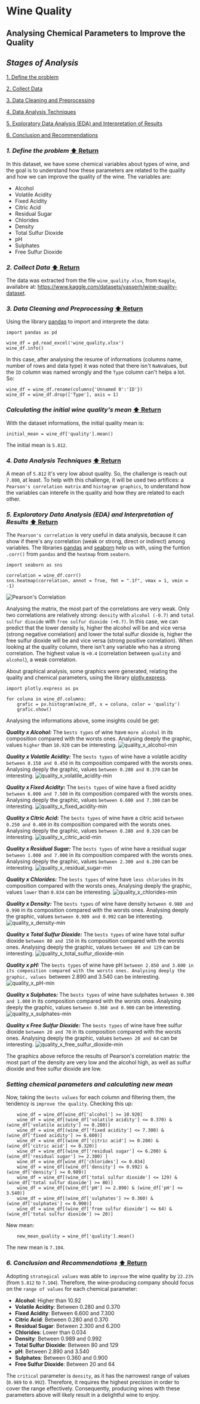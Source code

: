 # Wine Quality
## Analysing Chemical Parameters to Improve the Quality

## _Stages of Analysis_
[1. Define the problem](https://github.com/JPedroPy/Data_Analysis_Wine_Quality#1-define-the-problem-%EF%B8%8F-return)

[2. Collect Data](https://github.com/JPedroPy/Data_Analysis_Wine_Quality#2-collect-data-%EF%B8%8F-return)

[3. Data Cleaning and Preprocessing](https://github.com/JPedroPy/Data_Analysis_Wine_Quality#3-data-cleaning-and-preprocessing-%EF%B8%8F-return)

[4. Data Analysis Techniques](https://github.com/JPedroPy/Data_Analysis_Wine_Quality#4-data-analysis-techniques-%EF%B8%8F-return)

[5. Exploratory Data Analysis (EDA) and Interpretation of Results](https://github.com/JPedroPy/Data_Analysis_Wine_Quality#5-exploratory-data-analysis-eda-and-interpretation-of-results-%EF%B8%8F-return)

[6. Conclusion and Recommendations](https://github.com/JPedroPy/Data_Analysis_Wine_Quality#6-conclusion-and-recommendations-%EF%B8%8F-return)

### _1. Define the problem_ [⬆️ Return](https://github.com/JPedroPy/Data_Analysis_Wine_Quality#summary)
In this dataset, we have some chemical variables about types of wine, and the goal is to understand how these parameters are related to the quality and how we can improve the quality of the wine. The variables are:

* Alcohol
* Volatile Acidity
* Fixed Acidity
* Citric Acid
* Residual Sugar
* Chlorides
* Density
* Total Sulfur Dioxide
* pH
* Sulphates
* Free Sulfur Dioxide

### _2. Collect Data_ [⬆️ Return](https://github.com/JPedroPy/Data_Analysis_Wine_Quality#summary)
The data was extracted from the file `wine_quality.xlsx`, from `Kaggle`, availabre at: <https://www.kaggle.com/datasets/yasserh/wine-quality-dataset>.

### _3. Data Cleaning and Preprocessing_ [⬆️ Return](https://github.com/JPedroPy/Data_Analysis_Wine_Quality#summary)
Using the library [pandas](https://pandas.pydata.org/docs/) to import and interprete the data:

    import pandas as pd
    
    wine_df = pd.read_excel('wine_quality.xlsx')
    wine_df.info()
In this case, after analysing the resume of informations (columns name, number of rows and data type) it was noted that there isn't `NaN`values, but the `ID` column was named wrongly and the `Type` column can't helps a lot. So:

    wine_df = wine_df.rename(columns{'Unnamed 0':'ID'})
    wine_df = wine_df.drop(['Type'], axis = 1)

### _Calculating the initial wine quality's mean_ [⬆️ Return](https://github.com/JPedroPy/Data_Analysis_Wine_Quality#summary)
With the dataset informations, the initial quality mean is:

    initial_mean = wine_df['quality'].mean()

The initial mean is `5.812`.

### _4. Data Analysis Techniques_ [⬆️ Return](https://github.com/JPedroPy/Data_Analysis_Wine_Quality#summary)
A mean of `5.812` it's very low about quality. So, the challenge is reach out `7.000`, at least. To help with this challenge, it will be used two artifices: a `Pearson's correlation matrix` and `histogram graphics`, to understand how the variables can interefe in the quality and how they are related to each other. 

### _5. Exploratory Data Analysis (EDA) and Interpretation of Results_ [⬆️ Return](https://github.com/JPedroPy/Data_Analysis_Wine_Quality#summary)
The `Pearson's correlation` is very useful in data analysis, because it can show if there's any correlation (weak or strong, direct or indirect) among variables. The libraries [pandas](https://pandas.pydata.org/docs/) and [seaborn](https://seaborn.pydata.org/#) help us with, using the funtion `.corr()` from `pandas` and the `heatmap` from `seaborn`.

    import seaborn as sns
        
    correlation = wine_df.corr()
    sns.heatmap(correlation, annot = True, fmt = ".1f", vmax = 1, vmin = -1)

![Pearson's Correlation](https://github.com/JPedroPy/Wine_Quality_Data_Analysis/assets/141521444/0e6b05cd-11fb-4688-90ea-500295cfaaa9)

Analysing the matrix, the most part of the correlations are very weak. Only two correlations are relatively strong: `density` with `alcohol (-0.7)` and `total sulfur dioxide` with `free sulfur dioxide (+0.7)`. In this case, we can predict that the lower density is, higher the alcohol will be and vice versa (strong negative correlation) and lower the total sulfur dioxide is, higher the free sulfur dioxide will be and vice versa (strong positive correlation). When looking at the quality column, there isn't any variable who has a strong correlation. The highest value is `+0.4` (correlation between `quality` and `alcohol`), a weak correlation.

About graphical analysis, some graphics were generated, relating the quality and chemical parameters, using the library [plotly.express](https://plotly.com/python-api-reference/plotly.express.html).

    import plotly.express as px
        
    for coluna in wine_df.columns:
        grafic = px.histogram(wine_df, x = coluna, color = 'quality')
        grafic.show()
            
Analysing the informations above, some insights could be get:

**_Quality x Alcohol:_** The `bests types` of wine have `more alcohol` in its composition compared with the worsts ones. Analysing deeply the graphic, values `higher` than `10.920` can be interesting.
![quality_x_alcohol-min](https://github.com/JPedroPy/Wine_Quality_Data_Analysis/assets/141521444/e62472c8-9308-4f35-9fdd-03edc2da0d7d)

**_Quality x Volatile Acidity:_** The `bests types` of wine have a volatile acidity `between 0.150 and 0.450` in its composition compared with the worsts ones. Analysing deeply the graphic, values `between 0.280 and 0.370` can be interesting.
![quality_x_volatile_acidity-min](https://github.com/JPedroPy/Wine_Quality_Data_Analysis/assets/141521444/4edb4e0e-4b96-4fac-958c-f6dbd9ae33cc)

**_Quality x Fixed Acidity:_** The `bests types` of wine have a fixed acidity `between 6.000 and 7.500` in its composition compared with the worsts ones. Analysing deeply the graphic, values `between 6.600 and 7.300` can be interesting.
![quality_x_fixed_acidity-min](https://github.com/JPedroPy/Wine_Quality_Data_Analysis/assets/141521444/dd196626-dd8e-4fc9-ac1c-b192ae05bdf2)

**_Quality x Citric Acid:_** The `bests types` of wine have a citric acid `between 0.250 and 0.400` in its composition compared with the worsts ones. Analysing deeply the graphic, values `between 0.280 and 0.320` can be interesting.
![quality_x_citric_acid-min](https://github.com/JPedroPy/Wine_Quality_Data_Analysis/assets/141521444/0806a314-9134-47f6-822f-f3af68c16a05)

**_Quality x Residual Sugar:_** The `bests types` of wine have a residual sugar `between 1.000 and 7.000` in its composition compared with the worsts ones. Analysing deeply the graphic, values `between 2.300 and 6.200` can be interesting.
![quality_x_residual_sugar-min](https://github.com/JPedroPy/Wine_Quality_Data_Analysis/assets/141521444/078f6651-8fd5-4b48-9ec9-7afc51c467aa)

**_Quality x Chlorides:_** The `bests types` of wine have `less chlorides` in its composition compared with the worsts ones. Analysing deeply the graphic, values `lower` than `0.034` can be interesting.
![quality_x_chlorides-min](https://github.com/JPedroPy/Wine_Quality_Data_Analysis/assets/141521444/707adb0f-8da3-49e1-aa32-8e0cc6a50574)

**_Quality x Density:_** The `bests types` of wine have density `between 0.980 and 0.990` in its composition compared with the worsts ones. Analysing deeply the graphic, values `between 0.989 and 0.992` can be interesting.
![quality_x_density-min](https://github.com/JPedroPy/Wine_Quality_Data_Analysis/assets/141521444/89cbe9c0-8cda-46e2-80fa-ff8ce98dd60d)

**_Quality x Total Sulfur Dioxide:_** The `bests types` of wine have total sulfur dioxide `between 80 and 150` in its composition compared with the worsts ones. Analysing deeply the graphic, values `between 80 and 129` can be interesting.
![quality_x_total_sulfur_dioxide-min](https://github.com/JPedroPy/Wine_Quality_Data_Analysis/assets/141521444/835640a9-a1b5-4062-9c50-3516897001a4)

**_Quality x pH:_** The `bests types` of wine have pH `between 2.850 and 3.600 in its composition compared with the worsts ones. Analysing deeply the graphic, values `between 2.890 and 3.540 can be interesting.
![quality_x_pH-min](https://github.com/JPedroPy/Wine_Quality_Data_Analysis/assets/141521444/d15a7c73-3a5a-4b4a-b791-cb0decf55087)

**_Quality x Sulphates:_** The `bests types` of wine have sulphates `between 0.300 and 1.000` in its composition compared with the worsts ones. Analysing deeply the graphic, values `between 0.360 and 0.900` can be interesting.
![quality_x_sulphates-min](https://github.com/JPedroPy/Wine_Quality_Data_Analysis/assets/141521444/383faa72-c33f-44d7-b91c-46ef1df82744)

**_Quality x Free Sulfur Dioxide:_** The `bests types` of wine have free sulfur dioxide `between 20 and 70` in its composition compared with the worsts ones. Analysing deeply the graphic, values `between 20 and 64` can be interesting.
![quality_x_free_sulfur_dioxide-min](https://github.com/JPedroPy/Wine_Quality_Data_Analysis/assets/141521444/51190c01-fcba-4c45-bae6-59d1ac670d57)

The graphics above reforce the results of Pearson's correlation matrix: the most part of the density are very low and the alcohol high, as well as sulfur dioxide and free sulfur dioxide are low.

### _Setting chemical parameters and calculating new mean_
Now, taking the `bests values` for each column and filtering them, the tendency is `improve the quality`. Checking this up:

        wine_df = wine_df[wine_df['alcohol'] >= 10.920]
        wine_df = wine_df[(wine_df['volatile acidity'] <= 0.370) & (wine_df['volatile acidity'] >= 0.280)]
        wine_df = wine_df[(wine_df['fixed acidity'] <= 7.300) & (wine_df['fixed acidity'] >= 6.600)]
        wine_df = wine_df[(wine_df['citric acid'] >= 0.280) & (wine_df['citric acid'] <= 0.320)]
        wine_df = wine_df[(wine_df['residual sugar'] <= 6.200) & (wine_df['residual sugar'] >= 2.300) ]
        wine_df = wine_df[wine_df['chlorides'] <= 0.034]
        wine_df = wine_df[(wine_df['density'] <= 0.992) & (wine_df['density'] >= 0.989)]
        wine_df = wine_df[(wine_df['total sulfur dioxide'] <= 129) & (wine_df['total sulfur dioxide'] >= 80)]
        wine_df = wine_df[(wine_df['pH'] >= 2.890) & (wine_df['pH'] <= 3.540)]
        wine_df = wine_df[(wine_df['sulphates'] >= 0.360) & (wine_df['sulphates'] <= 0.900)]
        wine_df = wine_df[(wine_df['free sulfur dioxide'] <= 64) & (wine_df['total sulfur dioxide'] >= 20)]

New mean:

        new_mean_quality = wine_df['quality'].mean()

The new mean is `7.104`.

### _6. Conclusion and Recommendations_ [⬆️ Return](https://github.com/JPedroPy/Data_Analysis_Wine_Quality#summary)
Adopting `strategical values` was able to `improve` the wine quality by `22.23%` (from `5.812` to `7.104`). Therefore, the wine-producing company should focus on the `range of values` for each chemical parameter:

- **Alcohol**: Higher than 10.92
- **Volatile Acidity**: Between 0.280 and 0.370
- **Fixed Acidity**: Between 6.600 and 7.300
- **Citric Acid**: Between 0.280 and 0.370
- **Residual Sugar**: Between 2.300 and 6.200
- **Chlorides**: Lower than 0.034
- **Density**: Between 0.989 and 0.992
- **Total Sulfur Dioxide**: Between 80 and 129
- **pH**: Between 2.890 and 3.540
- **Sulphates**: Between 0.360 and 0.900
- **Free Sulfur Dioxide**: Between 20 and 64

The `critical` parameter is `density`, as it has the narrowest range of values (`0.989` to `0.992`). Therefore, it requires the highest precision in order to cover the range effectively. Consequently, producing wines with these parameters above will likely result in a delightful wine to enjoy.








    
    


